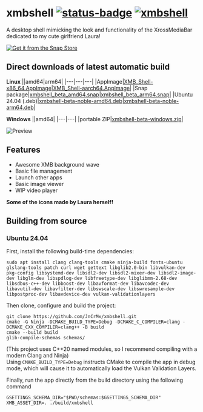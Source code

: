 # xmbshell [![status-badge](https://woodpecker.jcm.re/api/badges/16/status.svg)](https://woodpecker.jcm.re/repos/16) [![xmbshell](https://snapcraft.io/xmbshell/badge.svg)](https://snapcraft.io/xmbshell)

A desktop shell mimicking the look and functionality of the XrossMediaBar dedicated to my cute girlfriend Laura!

[![Get it from the Snap Store](https://snapcraft.io/en/dark/install.svg)](https://snapcraft.io/xmbshell)

## Direct downloads of latest automatic build

**Linux**
||amd64|arm64|
|---|---|---|
|AppImage|[XMB_Shell-x86_64.AppImage](https://woodpecker.web.garage.jcm.re/artifacts/XMB-OS/xmbshell/main/public/XMB_Shell-x86_64.AppImage)|[XMB_Shell-aarch64.AppImage](https://woodpecker.web.garage.jcm.re/artifacts/XMB-OS/xmbshell/main/public/XMB_Shell-aarch64.AppImage)|
|Snap package|[xmbshell_beta_amd64.snap](https://woodpecker.web.garage.jcm.re/artifacts/XMB-OS/xmbshell/main/public/xmbshell_beta_amd64.snap)|[xmbshell_beta_arm64.snap](https://woodpecker.web.garage.jcm.re/artifacts/XMB-OS/xmbshell/main/public/xmbshell_beta_arm64.snap)|
|Ubuntu 24.04 (.deb)|[xmbshell-beta-noble-amd64.deb](https://woodpecker.web.garage.jcm.re/artifacts/XMB-OS/xmbshell/main/public/xmbshell-beta-noble-amd64.deb)|[xmbshell-beta-noble-arm64.deb](https://woodpecker.web.garage.jcm.re/artifacts/XMB-OS/xmbshell/main/public/xmbshell-beta-noble-arm64.deb)|

**Windows**
||amd64|
|---|---|
|portable ZIP|[xmbshell-beta-windows.zip](https://woodpecker.web.garage.jcm.re/artifacts/XMB-OS/xmbshell/main/public/xmbshell-beta-windows.zip)|

![Preview](https://woodpecker.web.garage.jcm.re/artifacts/XMB-OS/xmbshell/main/public/test-output.webp)

## Features
- Awesome XMB background wave
- Basic file management
- Launch other apps
- Basic image viewer
- WIP video player

**Some of the icons made by Laura herself!**

## Building from source

### Ubuntu 24.04

First, install the following build-time dependencies:
```
sudo apt install clang clang-tools cmake ninja-build fonts-ubuntu glslang-tools patch curl wget gettext libglib2.0-bin libvulkan-dev pkg-config libsystemd-dev libsdl2-dev libsdl2-mixer-dev libsdl2-image-dev libglm-dev libspdlog-dev libfreetype-dev libglibmm-2.68-dev libsdbus-c++-dev libboost-dev libavformat-dev libavcodec-dev libavutil-dev libavfilter-dev libswscale-dev libswresample-dev libpostproc-dev libavdevice-dev vulkan-validationlayers
```

Then clone, configure and build the project:
```
git clone https://github.com/JnCrMx/xmbshell.git
cmake -G Ninja -DCMAKE_BUILD_TYPE=Debug -DCMAKE_C_COMPILER=clang -DCMAKE_CXX_COMPILER=clang++ -B build
cmake --build build
glib-compile-schemas schemas/
```
(This project uses C++20 named modules, so I recommend compiling with a modern Clang and Ninja) <br>
Using `CMAKE_BUILD_TYPE=Debug` instructs CMake to compile the app in debug mode, which will cause it to automatically load
the Vulkan Validation Layers.

Finally, run the app directly from the build directory using the following command
```
GSETTINGS_SCHEMA_DIR="$PWD/schemas:$GSETTINGS_SCHEMA_DIR" XMB_ASSET_DIR=. ./build/xmbshell
```
